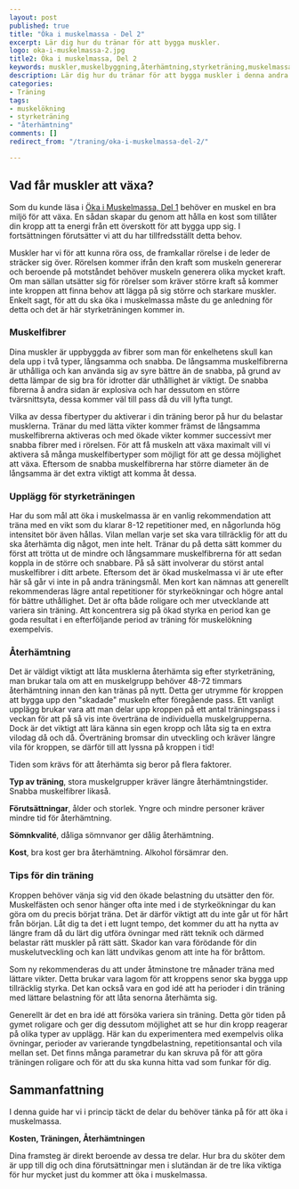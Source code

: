 ```yaml
---
layout: post
published: true
title: "Öka i muskelmassa - Del 2"
excerpt: Lär dig hur du tränar för att bygga muskler.
logo: oka-i-muskelmassa-2.jpg
title2: Öka i muskelmassa, Del 2
keywords: muskler,muskelbyggning,återhämtning,styrketräning,muskelmassa,öka,muskelökning
description: Lär dig hur du tränar för att bygga muskler i denna andra del i guiden för att öka din muskelmassa.
categories:
- Träning
tags:
- muskelökning
- styrketräning
- "återhämtning"
comments: []
redirect_from: "/traning/oka-i-muskelmassa-del-2/"

---
```

## Vad får muskler att växa?
Som du kunde läsa i <a href="{{ site.baseurl }}{% post_url 2012-01-03-oka-i-muskelmassa-del-1 %}">Öka i Muskelmassa, Del 1</a> behöver en muskel en bra miljö för att växa. En sådan skapar du genom att hålla en kost som tillåter din kropp att ta energi från ett överskott för att bygga upp sig. I fortsättningen förutsätter vi att du har tillfredsställt detta behov.

Muskler har vi för att kunna röra oss, de framkallar rörelse i de leder de sträcker sig över. Rörelsen kommer ifrån den kraft som muskeln genererar och beroende på motståndet behöver muskeln generera olika mycket kraft. Om man sällan utsätter sig för rörelser som kräver större kraft så kommer inte kroppen att finna behov att lägga på sig större och starkare muskler. Enkelt sagt, för att du ska öka i muskelmassa måste du ge anledning för detta och det är här styrketräningen kommer in.

### Muskelfibrer
Dina muskler är uppbyggda av fibrer som man för enkelhetens skull kan dela upp i två typer, långsamma och snabba. De långsamma muskelfibrerna är uthålliga och kan använda sig av syre bättre än de snabba, på grund av detta lämpar de sig bra för idrotter där uthållighet är viktigt. De snabba fibrerna å andra sidan är explosiva och har dessutom en större tvärsnittsyta, dessa kommer väl till pass då du vill lyfta tungt.

Vilka av dessa fibertyper du aktiverar i din träning beror på hur du belastar musklerna. Tränar du med lätta vikter kommer främst de långsamma muskelfibrerna aktiveras och med ökade vikter kommer successivt mer snabba fibrer med i rörelsen. För att få muskeln att växa maximalt vill vi aktivera så många muskelfibertyper som möjligt för att ge dessa möjlighet att växa. Eftersom de snabba muskelfibrerna har större diameter än de långsamma är det extra viktigt att komma åt dessa.

### Upplägg för styrketräningen
Har du som mål att öka i muskelmassa är en vanlig rekommendation att träna med en vikt som du klarar 8-12 repetitioner med, en någorlunda hög intensitet bör även hållas. Vilan mellan varje set ska vara tillräcklig för att du ska återhämta dig något, men inte helt. Tränar du på detta sätt kommer du först att trötta ut de mindre och långsammare muskelfibrerna för att sedan koppla in de större och snabbare. På så sätt involverar du störst antal muskelfibrer i ditt arbete. Eftersom det är ökad muskelmassa vi är ute efter här så går vi inte in på andra träningsmål. Men kort kan nämnas att generellt rekommenderas lägre antal repetitioner för styrkeökningar och högre antal för bättre uthållighet. Det är ofta både roligare och mer utvecklande att variera sin träning. Att koncentrera sig på ökad styrka en period kan ge goda resultat i en efterföljande period av träning för muskelökning exempelvis.

### Återhämtning

<div style="float:right;margin-left:10px;">
<script type="text/javascript"><!--
google_ad_client = "ca-pub-2791399157979138";
/* 300x250, skapad 2009-11-09 */
google_ad_slot = "4497886166";
google_ad_width = 300;
google_ad_height = 250;
//-->
</script>
<script type="text/javascript"
src="http://pagead2.googlesyndication.com/pagead/show_ads.js">
</script>
</div>

Det är väldigt viktigt att låta musklerna återhämta sig efter styrketräning, man brukar tala om att en muskelgrupp behöver 48-72 timmars återhämtning innan den kan tränas på nytt. Detta ger utrymme för kroppen att bygga upp den "skadade" muskeln efter föregående pass. Ett vanligt upplägg brukar vara att man delar upp kroppen på ett antal träningspass i veckan för att på så vis inte överträna de individuella muskelgrupperna. Dock är det viktigt att lära känna sin egen kropp och låta sig ta en extra vilodag då och då. Överträning bromsar din utveckling och kräver längre vila för kroppen, se därför till att lyssna på kroppen i tid!

Tiden som krävs för att återhämta sig beror på flera faktorer.

<b>Typ av träning</b>, stora muskelgrupper kräver längre återhämtningstider. Snabba muskelfibrer likaså.

<b>Förutsättningar</B>, ålder och storlek. Yngre och mindre personer kräver mindre tid för återhämtning.

<b>Sömnkvalité</b>, dåliga sömnvanor ger dålig återhämtning.

<b>Kost</b>, bra kost ger bra återhämtning. Alkohol försämrar den.

### Tips för din träning
Kroppen behöver vänja sig vid den ökade belastning du utsätter den för. Muskelfästen och senor hänger ofta inte med i de styrkeökningar du kan göra om du precis börjat träna. Det är därför viktigt att du inte går ut för hårt från början. Låt dig ta det i ett lugnt tempo, det kommer du att ha nytta av längre fram då du lärt dig utföra övningar med rätt teknik och därmed belastar rätt muskler på rätt sätt. Skador kan vara förödande för din muskelutveckling och kan lätt undvikas genom att inte ha för bråttom.

Som ny rekommenderas du att under åtminstone tre månader träna med lättare vikter. Detta brukar vara lagom för att kroppens senor ska bygga upp tillräcklig styrka. Det kan också vara en god idé att ha perioder i din träning med lättare belastning för att låta senorna återhämta sig.

Generellt är det en bra idé att försöka variera sin träning. Detta gör tiden på gymet roligare och ger dig dessutom möjlighet att se hur din kropp reagerar på olika typer av upplägg. Här kan du experimentera med exempelvis olika övningar, perioder av varierande tyngdbelastning, repetitionsantal och vila mellan set. Det finns många parametrar du kan skruva på för att göra träningen roligare och för att du ska kunna hitta vad som funkar för dig.

## Sammanfattning
I denna guide har vi i princip täckt de delar du behöver tänka på för att öka i muskelmassa.

<b>Kosten, Träningen, Återhämtningen</b>

Dina framsteg är direkt beroende av dessa tre delar. Hur bra du sköter dem är upp till dig och dina förutsättningar men i slutändan är de tre lika viktiga för hur mycket just du kommer att öka i muskelmassa.
